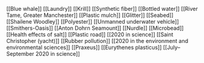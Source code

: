 [[Blue whale]]
[[Laundry]]
[[Krill]]
[[Synthetic fiber]]
[[Bottled water]]
[[River Tame, Greater Manchester]]
[[Plastic mulch]]
[[Glitter]]
[[Seabed]]
[[Shailene Woodley]]
[[Polyester]]
[[Unmanned underwater vehicle]]
[[Smithers-Oasis]]
[[Anton Dohrn Seamount]]
[[Nurdle]]
[[Microbead]]
[[Health effects of salt]]
[[Plastic road]]
[[2020 in science]]
[[Saint Christopher (yacht)]]
[[Rubber pollution]]
[[2020 in the environment and environmental sciences]]
[[Praxeus]]
[[Eurythenes plasticus]]
[[July–September 2020 in science]]
